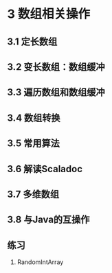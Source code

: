 # 3 数组相关操作
## 3.1 定长数组
## 3.2 变长数组：数组缓冲
## 3.3 遍历数组和数组缓冲
## 3.4 数组转换
## 3.5 常用算法
## 3.6 解读Scaladoc
## 3.7 多维数组
## 3.8 与Java的互操作
## 练习
1. RandomIntArray